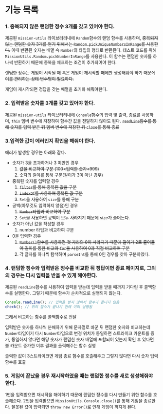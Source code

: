 # 기능 목록

### 1. 중복되지 않은 랜덤한 정수 3개를 갖고 있어야 한다.

제공된 `mission-utils` 라이브러리내에 `Random`함수의 랜덤 함수를 사용하며,
~~중복되지 않는 랜덤한 숫자 3개를 얻기 위해서는 `Random.pickUniqueNumbersInRange`를 사용한다.~~
이때 반환된 숫자는 배열 속 `Number`의 타입의 형태로 반환된다.
테스트 코드를 위해 `MissionUtils.Random.pickNumberInRange`를 사용한다.
이 함수는 랜덤한 숫자를 하나씩 반환하기 때문에 중복을 체크하는 조건이 추가되어야 한다.

~~랜덤한 정수는 게임이 시작될 때 혹은 게임이 재시작할 때에만 생성해줘야 하기 때문에 이를 관리하는 상태 변수명이 필요하다.~~

게임이 재시작되면 정답을 갖는 배열을 초기화 해줘야한다.

### 2. 입력받은 숫자를 3개를 갖고 있어야 한다.

제공된 `mission-utils` 라이브러리내에 `Console`함수의 입력 및 출력, 종료를 사용하며,
`this` 멤버 변수에 저장하여 함수간 값을 전달하지 않아도 된다.
~~`readLine`함수를 통해 숫자를 입력 받은 뒤 멤버 변수에 저장한 뒤 `close`를 통해 종료~~

### 3.입력한 값이 에러인지 확인을 해줘야 한다.

에러가 발생할 경우는 아래와 같다.

- 숫자가 3을 초과하거나 3 미만인 경우
  1. ~~값을 비교하여 구분 (100<입력한 숫자<999)~~
  2. 숫자의 길이를 통해 구분(길이가 3이 아닌 경우)
- 중복된 숫자를 입력할 경우
  1. ~~`filter`를 통해 중복된 값을 구분~~
  2. ~~`indexOf`를 사용하여 중복된 값 구분~~
  3. `Set`을 사용하여 `size`를 통해 구분
- 공백(아무것도 입력하지 않음)인 경우
  1. ~~`Number`타입과 비교하여 구분~~
  2. `Set`을 사용하면 공백이 모두 사라지기 때문에 size가 줄어든다.
- 숫자가 아닌 값을 작성할 경우
  1. number 타입과 비교하여 구분
- 0을 입력한 경우
  1. ~~`Number()`함수를 사용하면 첫 자리의 0이 사라지기 때문에 길이가 2로 줄어들어 길이를 통한 비교와 `for`을 사용하여 0과 직접 비교하여 구분~~
  2. 각 글자를 하나씩 탐색하며 `parseInt`를 통해 0인 경우를 찾아 구분하였다.

### 4. 랜덤한 정수와 입력받은 정수를 비교한 뒤 정답이면 종료 페이지로, 그외의 경우는 다시 입력을 받을 수 있게 해야한다.

제공된 `readLine`함수를 사용하여 입력을 받는데 입력을 받을 때까지 기다린 후 콜백함수를 실행한다. 그렇기 때문에 함수가 순차적으로 실행되지 않는다.

```js
Console.readLine(); // 입력을 받지 않아서 함수가 끝나지 않음
check(); // 위의 함수가 끝나기 전에 이미 실행됨
```

그래서 비교하는 함수를 콜백함수로 전달

입력받은 숫자를 하나씩 분해하기 위해 문자열로 바꾼 뒤 랜덤한 숫자와 비교하는데 `Number`타입이기 다시 `Number`타입으로 변경
위치가 동일하면 스트라이크 카운트를 증가, 동일하지 않다면 해당 숫자가 랜덤한 숫자 배열에 포함되어 있는지 확인 후 있다면 볼 카운트 증가한 이후 결과를 출력해주는 함수 실행

출력한 값이 3스트라이크면 게임 종료 함수를 호출해주고 그렇지 않다면 다시 숫자 입력 함수를 호출

### 5. 게임이 끝났을 경우 재시작하였을 때는 랜덤한 정수를 새로 생성해줘야 한다.

1번을 입력받으면 재시작을 해야하기 때문에 랜덤한 정수를 다시 만들기 위한 함수를 호출해준다.
2번을 입력받으면 `MissionUtils.Console.close()`를 통해 게임을 종료한다.
잘못된 값이 입력되면 `throw new Error()`로 인해 게임이 꺼지게 된다.
